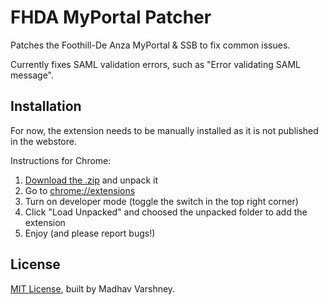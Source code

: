 # FHDA MyPortal Patcher

Patches the Foothill-De Anza MyPortal & SSB to fix common issues.

Currently fixes SAML validation errors, such as "Error validating SAML message".

## Installation

For now, the extension needs to be manually installed as it is not published in the webstore.

Instructions for Chrome:

1. [Download the .zip](zipball/main/) and unpack it
2. Go to [chrome://extensions](chrome://extensions)
3. Turn on developer mode (toggle the switch in the top right corner)
4. Click "Load Unpacked" and choosed the unpacked folder to add the extension
5. Enjoy (and please report bugs!)

## License

[MIT License](LICENSE.md), built by Madhav Varshney.
